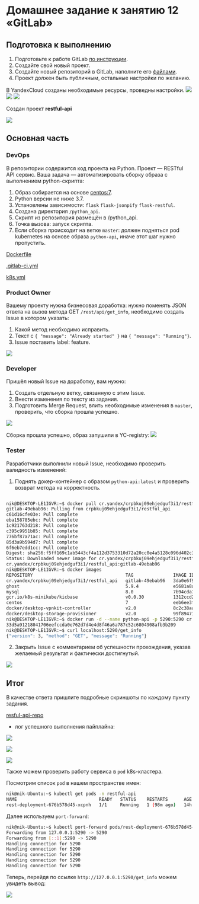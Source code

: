 # Домашнее задание к занятию 12 «GitLab»

## Подготовка к выполнению

1. Подготовьте к работе GitLab [по инструкции](https://cloud.yandex.ru/docs/tutorials/infrastructure-management/gitlab-containers).
2. Создайте свой новый проект.
3. Создайте новый репозиторий в GitLab, наполните его [файлами](./repository).
4. Проект должен быть публичным, остальные настройки по желанию.

В YandexCloud созданы необходимые ресурсы, проведны настройки.
![](img/MSK.png)
![](img/MSG.png)
![](img/registry.png)

Создан проект **restful-api**

![](img/repo.png)

## Основная часть

### DevOps

В репозитории содержится код проекта на Python. Проект — RESTful API сервис. Ваша задача — автоматизировать сборку образа с выполнением python-скрипта:

1. Образ собирается на основе [centos:7](https://hub.docker.com/_/centos?tab=tags&page=1&ordering=last_updated).
2. Python версии не ниже 3.7.
3. Установлены зависимости: `flask` `flask-jsonpify` `flask-restful`.
4. Создана директория `/python_api`.
5. Скрипт из репозитория размещён в /python_api.
6. Точка вызова: запуск скрипта.
7. Если сборка происходит на ветке `master`: должен подняться pod kubernetes на основе образа `python-api`, иначе этот шаг нужно пропустить.

[Dockerfile](restful_api-main/Dockerfile)

[.gitlab-ci.yml](restful_api-main/.gitlab-ci.yml)

[k8s.yml](restful_api-main/k8s.yml)

### Product Owner

Вашему проекту нужна бизнесовая доработка: нужно поменять JSON ответа на вызов метода GET `/rest/api/get_info`, необходимо создать Issue в котором указать:

1. Какой метод необходимо исправить.
2. Текст с `{ "message": "Already started" }` на `{ "message": "Running"}`.
3. Issue поставить label: feature.

![](img/issue1.png)

### Developer

Пришёл новый Issue на доработку, вам нужно:

1. Создать отдельную ветку, связанную с этим Issue.
2. Внести изменения по тексту из задания.
3. Подготовить Merge Request, влить необходимые изменения в `master`, проверить, что сборка прошла успешно.

![](img/merge.png)

Сборка прошла успешно, образ запушили в YC-registry:
![](img/registry02.png)

### Tester

Разработчики выполнили новый Issue, необходимо проверить валидность изменений:

1. Поднять докер-контейнер с образом `python-api:latest` и проверить возврат метода на корректность.
   
```bash

nik@DESKTOP-LE1IGVR:~$ docker pull cr.yandex/crpbkuj09ehjedguf3i1/restful_api:gitlab-49ebab96
gitlab-49ebab96: Pulling from crpbkuj09ehjedguf3i1/restful_api
c61d16cfe03e: Pull complete
eba158785ebc: Pull complete
1c921763d218: Pull complete
c395c9951b85: Pull complete
776bf87a71ac: Pull complete
85d3a9b594d7: Pull complete
6f6eb7edd1cc: Pull complete
Digest: sha256:f5ff169c1ab5443cf4a112d3753310d72a20cc0e4a5128c096d402c335c0f64b
Status: Downloaded newer image for cr.yandex/crpbkuj09ehjedguf3i1/restful_api:gitlab-49ebab96
cr.yandex/crpbkuj09ehjedguf3i1/restful_api:gitlab-49ebab96
nik@DESKTOP-LE1IGVR:~$ docker images
REPOSITORY                                   TAG               IMAGE ID       CREATED         SIZE
cr.yandex/crpbkuj09ehjedguf3i1/restful_api   gitlab-49ebab96   3da0e6f93cc9   2 hours ago     708MB
ghost                                        5.9.4             e5681a8ad06c   7 months ago    476MB
mysql                                        8.0               7b94cda7ffc7   7 months ago    446MB
gcr.io/k8s-minikube/kicbase                  v0.0.30           1312ccd2422d   13 months ago   1.14GB
centos                                       7                 eeb6ee3f44bd   18 months ago   204MB
docker/desktop-vpnkit-controller             v2.0              8c2c38aa676e   23 months ago   21MB
docker/desktop-storage-provisioner           v2.0              99f89471f470   23 months ago   41.9MB
nik@DESKTOP-LE1IGVR:~$ docker run -d --name python-api -p 5290:5290 cr.yandex/crpbkuj09ehjedguf3i1/restful_api:gitlab-49ebab96
33d5a91218041706eefccda0e762d7d4e4d8f46a6a787c52c6804908afb3b209
nik@DESKTOP-LE1IGVR:~$ curl localhost:5290/get_info
{"version": 3, "method": "GET", "message": "Running"}

```

2. Закрыть Issue с комментарием об успешности прохождения, указав желаемый результат и фактически достигнутый.

![](img/close_issue.png)

## Итог

В качестве ответа пришлите подробные скриншоты по каждому пункту задания.

[resful-api-repo](restful_api-main)

- лог успешного выполнения пайплайна:
  
![](img/pipelines.png)

![](img/build.png)

![](img/deploy.png)

Также можем проверить работу сервиса в `pod` k8s-кластера.

Посмотрим список `pod`  в нашем пространстве имен:

```bash
nik@nik-Ubuntu:~$ kubectl get pods -n restful-api
NAME                               READY   STATUS    RESTARTS      AGE
rest-deployment-676b578d45-xcpnh   1/1     Running   1 (98m ago)   14h
```

Далее используем `port-forward`:

```bash
nik@nik-Ubuntu:~$ kubectl port-forward pods/rest-deployment-676b578d45-xcpnh 5290:5290 -n restful-api
Forwarding from 127.0.0.1:5290 -> 5290
Forwarding from [::1]:5290 -> 5290
Handling connection for 5290
Handling connection for 5290
Handling connection for 5290
Handling connection for 5290
Handling connection for 5290
```

Теперь, перейдя по ссылке  `http://127.0.0.1:5290/get_info` можем увидеть вывод:

![](img/get.png)
